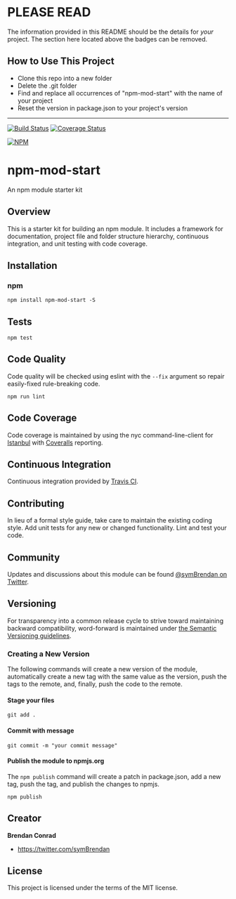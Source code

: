 # PLEASE READ
The information provided in this README should be the details for *your* project. The section here located above the badges can be removed.

## How to Use This Project
* Clone this repo into a new folder
* Delete the .git folder
* Find and replace all occurrences of "npm-mod-start" with the name of your project
* Reset the version in package.json to your project's version

__________________________________________________

[![Build Status](https://travis-ci.org/brencon/npm-mod-start.svg?branch=master)](https://travis-ci.org/brencon/npm-mod-start) [![Coverage Status](https://coveralls.io/repos/github/brencon/npm-mod-start/badge.svg?branch=master)](https://coveralls.io/github/brencon/npm-mod-start?branch=master)

[![NPM](https://nodei.co/npm/npm-mod-start.png)](https://nodei.co/npm/npm-mod-start/)

# npm-mod-start
An npm module starter kit

## Overview
This is a starter kit for building an npm module. It includes a framework for documentation, project file and folder structure hierarchy, continuous integration, and unit testing with code coverage.

## Installation

### npm
`npm install npm-mod-start -S`

## Tests
`npm test`

## Code Quality
Code quality will be checked using eslint with the `--fix` argument so repair easily-fixed rule-breaking code.

`npm run lint`

## Code Coverage
Code coverage is maintained by using the nyc command-line-client for [Istanbul](https://istanbul.js.org/) with [Coveralls](https://coveralls.io) reporting.

## Continuous Integration
Continuous integration provided by [Travis CI](https://travis-ci.org).

## Contributing
In lieu of a formal style guide, take care to maintain the existing coding style. Add unit tests for any new or changed functionality. Lint and test your code.

## Community
Updates and discussions about this module can be found [@symBrendan on Twitter](https://twitter.com/symBrendan).

## Versioning
For transparency into a common release cycle to strive toward maintaining backward compatibility, word-forward is maintained under [the Semantic Versioning guidelines](http://semver.org/).

### Creating a New Version
The following commands will create a new version of the module, automatically create a new tag with the same value as the version, push the tags to the remote, and, finally, push the code to the remote.

#### Stage your files
`git add .`

#### Commit with message
`git commit -m "your commit message"`

#### Publish the module to npmjs.org
The `npm publish` command will create a patch in package.json, add a new tag, push the tag, and publish the changes to npmjs.

`npm publish`

## Creator

**Brendan Conrad**

- <https://twitter.com/symBrendan>

## License
This project is licensed under the terms of the MIT license.
